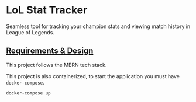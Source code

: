 # LoL Stat Tracker
Seamless tool for tracking your champion stats and viewing match history in League of Legends.

## [Requirements & Design](https://briancarrington.notion.site/LoL-Stat-Tracker-343f97e0740043f09ba68a6295be1736)

This project follows the MERN tech stack.

This project is also containerized, to start the application you must have `docker-compose`.

`docker-compose up`
